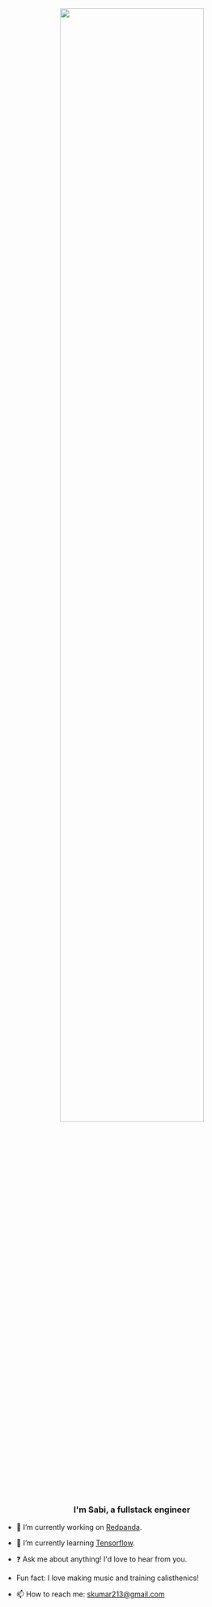 <div align="center">
<img  src="https://svg-banners.vercel.app/api?type=glitch&text1=hello👋&width=800&height=400" align="center" style="width: 75%" />
</div>


### <div align="center">I'm Sabi, a fullstack engineer</div>

- 🔭 I’m currently working on [Redpanda](https://www.redpanda.education).
 
- 🌱 I’m currently learning [Tensorflow](https://www.tensorflow.org/).

- ❓ Ask me about anything! I'd love to hear from you.

- Fun fact: I love making music and training calisthenics!

- 📫 How to reach me: skumar213@gmail.com

<br/>
